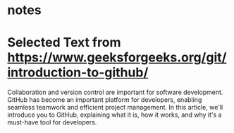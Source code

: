 # notes

# Selected Text from https://www.geeksforgeeks.org/git/introduction-to-github/

Collaboration and version control are important for software development. GitHub has become an important platform for developers, enabling seamless teamwork and efficient project management. In this article, we'll introduce you to GitHub, explaining what it is, how it works, and why it's a must-have tool for developers.